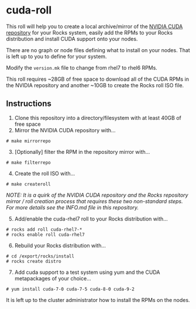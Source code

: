 # cuda-roll

This roll will help you to create a local archive/mirror of the [NVIDIA CUDA repository](https://developer.download.nvidia.com/compute/cuda/repos/rhel7/) for your Rocks system, easily add the RPMs to your Rocks distribution and install CUDA support onto your nodes.

There are no graph or node files defining what to install on your nodes. That is left up to you to define for your system.

Modify the `version.mk` file to change from rhel7 to rhel6 RPMs.

This roll requires ~28GB of free space to download all of the CUDA RPMs in the NVIDIA repository and another ~10GB to create the Rocks roll ISO file.

## Instructions

1. Clone this repository into a directory/filesystem with at least 40GB of free space
2. Mirror the NVIDIA CUDA repository with...
```
# make mirrorrepo
```
3. [Optionally] filter the RPM in the repository mirror with...
```
# make filterrepo
```
4. Create the roll ISO with...
```
# make createroll
```

*NOTE: It is a quirk of the NVIDIA CUDA repository and the Rocks repository
mirror / roll creation process that requires these two non-standard steps. For
more details see the INFO.md file in this repository.*


5. Add/enable the cuda-rhel7 roll to your Rocks distribution with...
```
# rocks add roll cuda-rhel7-*
# rocks enable roll cuda-rhel7
```
6. Rebuild your Rocks distribution with...
```
# cd /export/rocks/install
# rocks create distro
```
7. Add cuda support to a test system using yum and the CUDA metapackages of your choice...
```
# yum install cuda-7-0 cuda-7-5 cuda-8-0 cuda-9-2
```

It is left up to the cluster administrator how to install the RPMs on the nodes.
